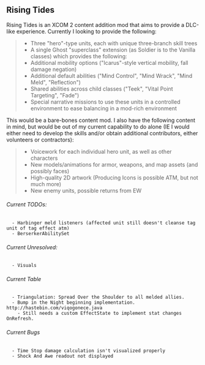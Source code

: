 ## Rising Tides

Rising Tides is an XCOM 2 content addition mod that aims to provide a DLC-like experience. Currently I looking to provide the following:

>- Three "hero"-type units, each with unique three-branch skill trees
>- A single Ghost "superclass" extension (as Soldier is to the Vanilla classes) which provides the following:
>  - Additional mobility options ("Icarus"-style vertical mobility, fall damage negation)
>  - Additional default abilities ("Mind Control", "Mind Wrack", "Mind Meld", "Reflection")
>  - Shared abilities across child classes ("Teek", "Vital Point Targeting", "Fade")
>- Special narrative missions to use these units in a controlled environment to ease balancing in a mod-rich environment

This would be a bare-bones content mod. I also have the following content in mind, but would be out of my current capability to do alone (IE I would either need to develop the skills and/or obtain additional contributors, either volunteers or contractors):

>- Voicework for each individual hero unit, as well as other characters 
>- New models/animations for armor, weapons, and map assets (and possibly faces)
>- High-quality 2D artwork (Producing Icons is possible ATM, but not much more)
>- New enemy units, possible returns from EW

###### Current TODOs: 
      - Harbinger meld listeners (affected unit still doesn't cleanse tag unit of tag effect atm)
      - BerserkerAbilitySet
              

###### Current Unresolved:
      - Visuals
###### Current Table
      - Triangulation: Spread Over the Shoulder to all melded allies.
      - Bump in the Night beginning implementation. http://hastebin.com/viqogonece.java 
        - Still needs a custom EffectState to implement stat changes OnRefresh.
###### Current Bugs
      - Time Stop damage calculation isn't visualized properly
      - Shock And Awe readout not displayed
              
              
